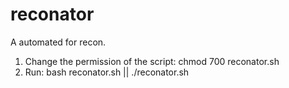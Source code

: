 # reconator
A automated for recon.

1. Change the permission of the script: chmod 700 reconator.sh
2. Run: bash reconator.sh || ./reconator.sh  
